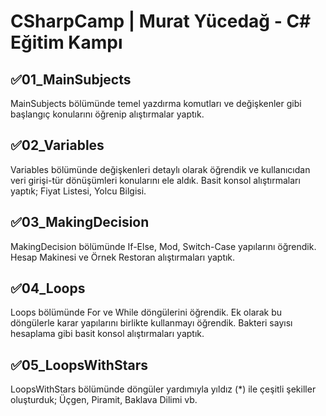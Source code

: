 # CSharpCamp | Murat Yücedağ - C# Eğitim Kampı

## ✅01_MainSubjects
MainSubjects bölümünde temel yazdırma komutları ve değişkenler gibi başlangıç konularını öğrenip alıştırmalar yaptık.

## ✅02_Variables
Variables bölümünde değişkenleri detaylı olarak öğrendik ve kullanıcıdan veri girişi-tür dönüşümleri konularını ele aldık. Basit konsol alıştırmaları yaptık; Fiyat Listesi, Yolcu Bilgisi.

## ✅03_MakingDecision
MakingDecision bölümünde If-Else, Mod, Switch-Case yapılarını öğrendik. Hesap Makinesi ve Örnek Restoran alıştırmaları yaptık.

## ✅04_Loops
Loops bölümünde For ve While döngülerini öğrendik. Ek olarak bu döngülerle karar yapılarını birlikte kullanmayı öğrendik. Bakteri sayısı hesaplama gibi basit konsol alıştırmaları yaptık.

## ✅05_LoopsWithStars
LoopsWithStars bölümünde döngüler yardımıyla yıldız (*) ile çeşitli şekiller oluşturduk; Üçgen, Piramit, Baklava Dilimi vb.
